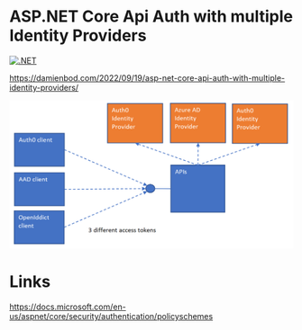 # ASP.NET Core Api Auth with multiple Identity Providers


[![.NET](https://github.com/damienbod/AspNetCoreApiAuthMultiIdentityProvider/actions/workflows/dotnet.yml/badge.svg)](https://github.com/damienbod/AspNetCoreApiAuthMultiIdentityProvider/actions/workflows/dotnet.yml)


https://damienbod.com/2022/09/19/asp-net-core-api-auth-with-multiple-identity-providers/

![multiple APIs same IDP](https://github.com/damienbod/AspNetCoreApiAuthMultiIdentityProvider/blob/main/images/api_multi_idps_01.png)

# Links

https://docs.microsoft.com/en-us/aspnet/core/security/authentication/policyschemes
